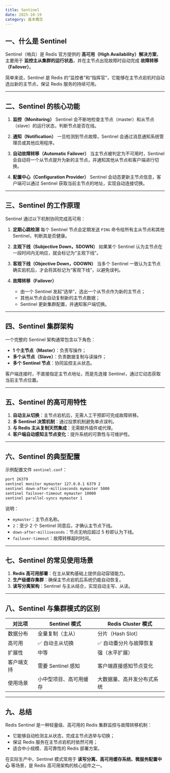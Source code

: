 ```yaml
---
title: Sentinel
date: 2025-10-19
category: 基本概念
---
```


## 一、什么是 Sentinel

Sentinel（哨兵）是 Redis 官方提供的 **高可用（High Availability）解决方案**，主要用于 **监控主从集群的运行状态**，并在主节点出现故障时自动完成 **故障转移（Failover）**。

简单来说，Sentinel 是 Redis 的“监控者”和“指挥官”，它能够在主节点宕机时自动选出新的主节点，保证 Redis 服务的持续可用。

---

## 二、Sentinel 的核心功能

1. **监控（Monitoring）**
   Sentinel 会不断地检查主节点（master）和从节点（slave）的运行状态，判断节点是否在线。

2. **通知（Notification）**
   一旦检测到节点故障，Sentinel 会通过消息通知系统管理员或其他应用程序。

3. **自动故障转移（Automatic Failover）**
   当主节点被判定为不可用时，Sentinel 会自动将一个从节点提升为新的主节点，并通知其他从节点和客户端进行切换。

4. **配置中心（Configuration Provider）**
   Sentinel 会动态更新主节点信息，客户端可以通过 Sentinel 获取当前主节点的地址，实现自动连接切换。

---

## 三、Sentinel 的工作原理

Sentinel 通过以下机制协同完成高可用：

1. **定期心跳检测**
   每个 Sentinel 节点会定期发送 `PING` 命令给所有主从节点和其他 Sentinel，判断其是否健康。

2. **主观下线（Subjective Down，SDOWN）**
   如果某个 Sentinel 认为主节点在一段时间内无响应，就会标记为“主观下线”。

3. **客观下线（Objective Down，ODOWN）**
   当多个 Sentinel 一致认为主节点确实宕机后，才会将其标记为“客观下线”，以避免误判。

4. **故障转移（Failover）**

    * 由一个 Sentinel 发起“选举”，选出一个从节点作为新的主节点；
    * 其他从节点会自动复制新的主节点数据；
    * Sentinel 更新集群配置，并通知客户端切换。

---

## 四、Sentinel 集群架构

一个完整的 Sentinel 架构通常包含以下角色：

* **1 个主节点（Master）**：负责写操作；
* **多个从节点（Slave）**：负责数据复制与读操作；
* **多个 Sentinel 节点**：协同监控主从状态。

客户端连接时，不直接指定主节点地址，而是先连接 Sentinel，通过它动态获取当前主节点位置。

---

## 五、Sentinel 的高可用特性

1. **自动主从切换**：主节点宕机后，无需人工干预即可完成故障转移。
2. **多 Sentinel 决策机制**：通过投票机制避免单点误判。
3. **与 Redis 主从复制天然集成**：无需额外插件或代理。
4. **客户端自动感知主节点变化**：提升系统的可靠性与可维护性。

---

## 六、Sentinel 的典型配置

示例配置文件 `sentinel.conf`：

```bash
port 26379
sentinel monitor mymaster 127.0.0.1 6379 2
sentinel down-after-milliseconds mymaster 5000
sentinel failover-timeout mymaster 10000
sentinel parallel-syncs mymaster 1
```

说明：

* `mymaster`：主节点名称。
* `2`：至少 2 个 Sentinel 同意后，才确认主节点下线。
* `down-after-milliseconds`：节点无响应超过 5 秒即认为下线。
* `failover-timeout`：故障转移超时时间。

---

## 七、Sentinel 的常见使用场景

1. **Redis 高可用部署**：在主从架构基础上提供自动容错能力。
2. **生产级缓存集群**：确保主节点宕机后系统仍能自动恢复。
3. **读写分离架构**：Sentinel 与主从结合，实现自动主写、从读。

---

## 八、Sentinel 与集群模式的区别

| 对比项   | Sentinel 模式    | Redis Cluster 模式 |
| ----- | -------------- | ---------------- |
| 数据分布  | 全量复制（主从）       | 分片（Hash Slot）    |
| 高可用   | ✅ 自动主从切换       | ✅ 自动重分片与故障恢复     |
| 扩展性   | 中等             | 强（水平扩展）          |
| 客户端支持 | 需要 Sentinel 感知 | 客户端直接感知节点变化      |
| 使用场景  | 小中型项目、高可用缓存    | 大数据量、高并发分布式系统    |

---

## 九、总结

Redis Sentinel 是一种轻量级、高可用的 Redis 集群监控与故障转移机制：

* 它能够自动检测主从状态，完成主节点选举与切换；
* 保证 Redis 服务在主节点宕机时依然可用；
* 适合中小规模、高可靠性的 Redis 部署方案。

在实际生产中，Sentinel 模式常用于 **读写分离、高可用缓存系统、微服务配置中心** 等场景，是 Redis 高可用架构的核心组件之一。
